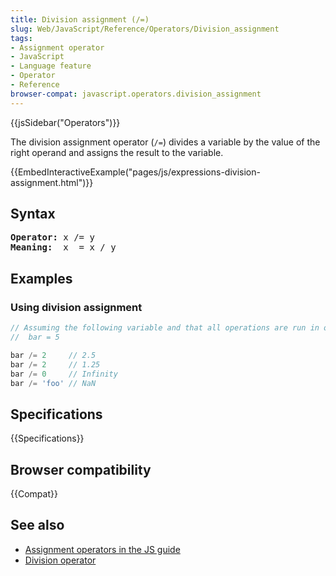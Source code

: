 ```yaml
---
title: Division assignment (/=)
slug: Web/JavaScript/Reference/Operators/Division_assignment
tags:
- Assignment operator
- JavaScript
- Language feature
- Operator
- Reference
browser-compat: javascript.operators.division_assignment
---
```

{{jsSidebar("Operators")}}

The division assignment operator (`/=`) divides a variable by the value of the
right operand and assigns the result to the variable.

{{EmbedInteractiveExample("pages/js/expressions-division-assignment.html")}}

## Syntax

<pre class="brush: js"><strong>Operator:</strong> x /= y
<strong>Meaning:</strong>  x  = x / y</pre>

## Examples

### Using division assignment

```js
// Assuming the following variable and that all operations are run in order
//  bar = 5

bar /= 2     // 2.5
bar /= 2     // 1.25
bar /= 0     // Infinity
bar /= 'foo' // NaN
```

## Specifications

{{Specifications}}

## Browser compatibility

{{Compat}}

## See also

- [Assignment operators in the JS guide](/en-US/docs/Web/JavaScript/Guide/Expressions_and_Operators#Assignment)
- [Division operator](/en-US/docs/Web/JavaScript/Reference/Operators/Division)
